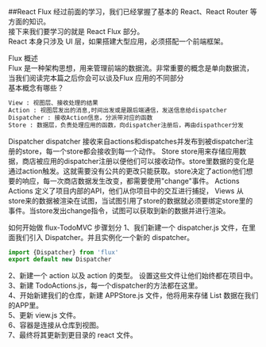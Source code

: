 ##React Flux
经过前面的学习，我们已经掌握了基本的 React、React Router 等方面的知识。<br>
接下来我们要学习的就是 React Flux 部分。<br>
React 本身只涉及 UI 层，如果搭建大型应用，必须搭配一个前端框架。<br>

Flux 概述<br>
Flux 是一种架构思想，用来管理前端的数据流。非常重要的概念是单向数据流，当我们阅读完本篇之后你会可以谈及Flux 应用的不同部分<br>
基本概念有哪些？<br>
```Html
View : 视图层、接收处理的结果
Action : 视图层发出的消息,时间出发或是跟后端通信，发送信息给dispatcher
Dispatcher : 接收Action信息，分派带对应的函数
Store : 数据层，负责处理应用的函数，向dispatcher注册后，再由dispathcer分发
```
Dispatcher
dispatcher 接收来自actions和dispatches并发布到被dispatcher注册的store，每一个store都会接收到每一个动作。
Store
store用来存储应用数据，商店被应用的dispatcher注册以便他们可以接收动作。store里数据的变化是通过action触发。这就需要没有公共的更改只能获取。store决定了action他们想要的响应，每一次商店数据发生改变，都需要使用"change"事件。
Actions
Actions 定义了项目内部的API，他们从你项目中的交互进行捕捉，
Views
从store来的数据被渲染在试图，当试图引用了store的数据就必须要绑定store里的事件。当store发出change指令，试图可以获取到新的数据并进行渲染。

如何开始做 flux-TodoMVC 步骤划分
1、我们新建一个 dispatcher.js 文件，在里面我们引入 Dispatcher。并且实例化一个新的 dispatcher。
```javascript
import {Dispatcher} from 'flux'
export default new Dispatcher
```
2、新建一个 action 以及 action 的类型。 设置这些文件让他们始终都在项目中。</br>
3、新建 TodoActions.js，每一个dispatcher的方法都在这里。</br>
4、开始新建我们的仓库，新建 APPStore.js 文件，他将用来存储 List 数据在我们的APP里。</br>
5、更新 view.js 文件。</br>
6、容器是连接从仓库到视图。</br>
7、最终将其更新到更目录的 react 文件。</br>
